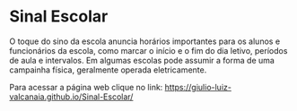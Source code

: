 # Sinal Escolar
O toque do sino da escola anuncia horários importantes para os alunos e funcionários da escola, como marcar o início e o fim do dia letivo, períodos de aula e intervalos. Em algumas escolas pode assumir a forma de uma campainha física, geralmente operada eletricamente.

Para acessar a página web clique no link: https://giulio-luiz-valcanaia.github.io/Sinal-Escolar/
